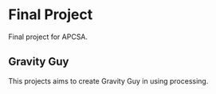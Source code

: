 # Final Project

Final project for APCSA.

## Gravity Guy

This projects aims to create Gravity Guy in using processing.
